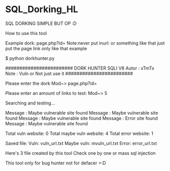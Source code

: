# SQL_Dorking_HL
SQL DORKING SIMPLE BUT OP :D

How to use this tool 

Example dork: page.php?id=
Note:never put inurl: or something like that
     just put the page link only like that example

$ python dorkhunter.py

########################
     DORK HUNTER SQLI V8
     Autor : xTmTx
     Note : Vuln or Not just use it
 ########################


 Please enter the dork
   Mod~> page.php?id=

Please enter an amount of links to test:
   Mod~> 5

Searching and testing...

 Message : Maybe vulnerable site found
 Message : Maybe vulnerable site found
 Message : Maybe vulnerable site found
 Message : Error site found
 Message : Maybe vulnerable site found

 Total vuln website:  0
 Total maybe vuln website:  4
 Total  error website:  1

 Saved file:
 Vuln: vuln_url.txt
 Maybe vuln: mvuln_url.txt
 Error: error_url.txt


Here's 3 file created by this tool
Check one by one or mass sql injection

This tool only for bug hunter not for defacer >:D
